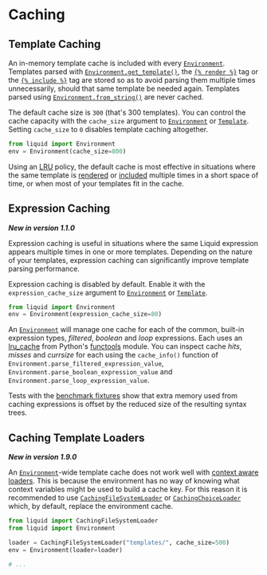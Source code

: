 # Caching

## Template Caching

An in-memory template cache is included with every [`Environment`](../api/environment.md). Templates parsed with [`Environment.get_template()`](../api/environment.md#get_template), the [`{% render %}`](../language/tags.md#render) tag or the [`{% include %}`](../language/tags.md#include) tag are stored so as to avoid parsing them multiple times unnecessarily, should that same template be needed again. Templates parsed using [`Environment.from_string()`](../api/environment.md#from_string) are never cached.

The default cache size is `300` (that's 300 templates). You can control the cache capacity with the `cache_size` argument to [`Environment`](../api/environment.md) or [`Template`](../api/template.md). Setting `cache_size` to `0` disables template caching altogether.

```python
from liquid import Environment
env = Environment(cache_size=800)
```

Using an [LRU](<https://en.wikipedia.org/wiki/Cache_replacement_policies#Least_recently_used_(LRU)>) policy, the default cache is most effective in situations where the same template is [rendered](../language/tags.md#render) or [included](../language/tags.md#include) multiple times in a short space of time, or when most of your templates fit in the cache.

## Expression Caching

**_New in version 1.1.0_**

Expression caching is useful in situations where the same Liquid expression appears multiple times in one or more templates. Depending on the nature of your templates, expression caching can significantly improve template parsing performance.

Expression caching is disabled by default. Enable it with the `expression_cache_size` argument to [`Environment`](../api/environment.md) or [`Template`](../api/template.md).

```python
from liquid import Environment
env = Environment(expression_cache_size=80)
```

An [`Environment`](../api/environment.md) will manage one cache for each of the common, built-in expression types, _filtered_, _boolean_ and _loop_ expressions. Each uses an [lru_cache](https://docs.python.org/3/library/functools.html#functools.lru_cache) from Python's [functools](https://docs.python.org/3/library/functools.html#module-functools) module. You can inspect cache _hits_, _misses_ and _currsize_ for each using the `cache_info()` function of `Environment.parse_filtered_expression_value`, `Environment.parse_boolean_expression_value` and `Environment.parse_loop_expression_value`.

Tests with the [benchmark fixtures](https://github.com/jg-rp/liquid/tree/main/tests/fixtures) show that extra memory used from caching expressions is offset by the reduced size of the resulting syntax trees.

## Caching Template Loaders

**_New in version 1.9.0_**

An [`Environment`](../api/environment.md)-wide template cache does not work well with [context aware loaders](../guides/custom-loaders.md#loading-with-context). This is because the environment has no way of knowing what context variables might be used to build a cache key. For this reason it is recommended to use [`CachingFileSystemLoader`](../api/cachingfilesystemloader.md) or [`CachingChoiceLoader`](../api/cachingchoiceloader.md) which, by default, replace the environment cache.

```python
from liquid import CachingFileSystemLoader
from liquid import Environment

loader = CachingFileSystemLoader("templates/", cache_size=500)
env = Environment(loader=loader)

# ...
```

